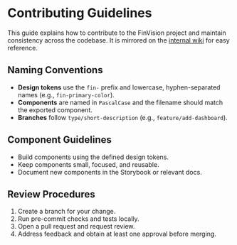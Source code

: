 # Contributing Guidelines

This guide explains how to contribute to the FinVision project and maintain consistency across the codebase. It is mirrored on the [internal wiki](https://wiki.internal/FinVision/Contributing) for easy reference.

## Naming Conventions
- **Design tokens** use the `fin-` prefix and lowercase, hyphen-separated names (e.g., `fin-primary-color`).
- **Components** are named in `PascalCase` and the filename should match the exported component.
- **Branches** follow `type/short-description` (e.g., `feature/add-dashboard`).

## Component Guidelines
- Build components using the defined design tokens.
- Keep components small, focused, and reusable.
- Document new components in the Storybook or relevant docs.

## Review Procedures
1. Create a branch for your change.
2. Run pre-commit checks and tests locally.
3. Open a pull request and request review.
4. Address feedback and obtain at least one approval before merging.
